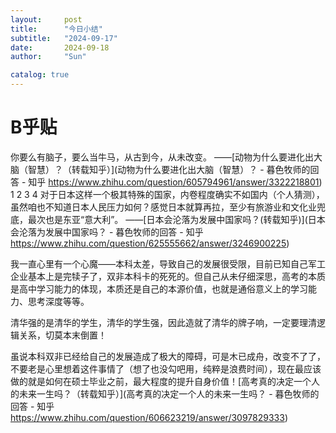 ```yaml
---
layout:     post
title:      "今日小结"
subtitle:   "2024-09-17"
date:       2024-09-18
author:     "Sun"

catalog: true
---
```



# B乎贴

你要么有脑子，要么当牛马，从古到今，从未改变。
——[动物为什么要进化出大脑（智慧）？（转载知乎）](动物为什么要进化出大脑（智慧）？ - 暮色牧师的回答 - 知乎
https://www.zhihu.com/question/605794961/answer/3322218801)
1
2
3
4
对于日本这样一个极其特殊的国家，内卷程度确实不如国内（个人猜测），虽然咱也不知道日本人民压力如何？感觉日本就算再拉，至少有旅游业和文化业兜底，最次也是东亚“意大利”。
——[日本会沦落为发展中国家吗？(转载知乎)](日本会沦落为发展中国家吗？ - 暮色牧师的回答 - 知乎
https://www.zhihu.com/question/625555662/answer/3246900225)

我一直心里有一个心魔——本科太差，导致自己的发展很受限，目前已知自己军工企业基本上是完犊子了，双非本科卡的死死的。但自己从未仔细深思，高考的本质是高中学习能力的体现，本质还是自己的本源价值，也就是通俗意义上的学习能力、思考深度等等。

清华强的是清华的学生，清华的学生强，因此造就了清华的牌子响，一定要理清逻辑关系，切莫本末倒置！

虽说本科双非已经给自己的发展造成了极大的障碍，可是木已成舟，改变不了了，不要老是心里想着这件事情了（想了也没勾吧用，纯粹是浪费时间），现在最应该做的就是如何在硕士毕业之前，最大程度的提升自身价值！[高考真的决定一个人的未来一生吗？（转载知乎）](高考真的决定一个人的未来一生吗？ - 暮色牧师的回答 - 知乎
https://www.zhihu.com/question/606623219/answer/3097829333)